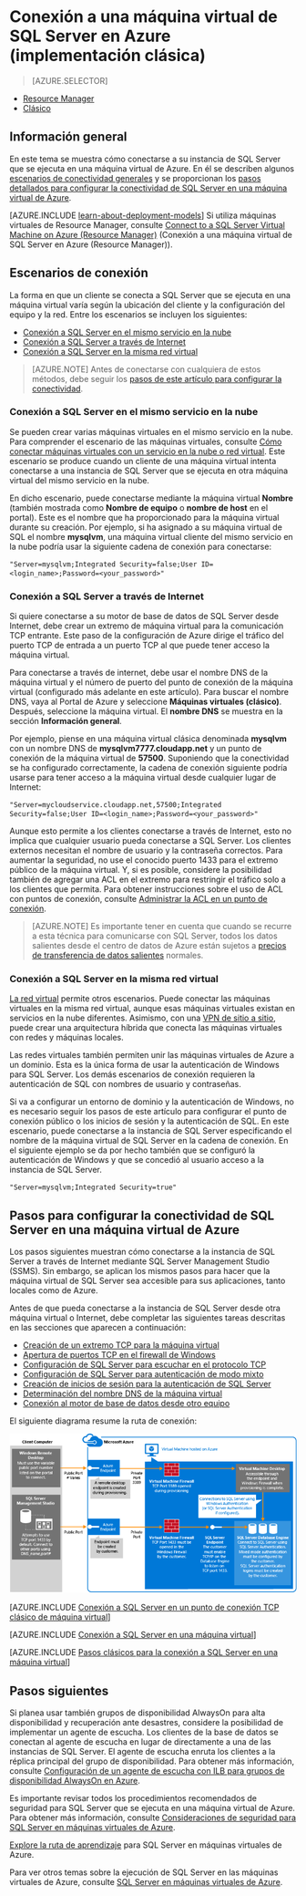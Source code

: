 <properties
	pageTitle="Conexión a una máquina virtual de SQL Server (clásica) | Microsoft Azure"
	description="Obtenga información sobre cómo conectarse a SQL Server en ejecución en una máquina virtual en Azure. En este tema se usa el modelo de implementación clásica. Los escenarios varían según la configuración de red y la ubicación del cliente."
	services="virtual-machines-windows"
	documentationCenter="na"
	authors="rothja"
	manager="jhubbard"
	tags="azure-service-management"/>
<tags
	ms.service="virtual-machines-windows"
	ms.devlang="na"
	ms.topic="article"
	ms.tgt_pltfrm="vm-windows-sql-server"
	ms.workload="infrastructure-services"
	ms.date="09/22/2016"
	ms.author="jroth" />

# Conexión a una máquina virtual de SQL Server en Azure (implementación clásica)

> [AZURE.SELECTOR]
- [Resource Manager](virtual-machines-windows-sql-connect.md)
- [Clásico](virtual-machines-windows-classic-sql-connect.md)

## Información general

En este tema se muestra cómo conectarse a su instancia de SQL Server que se ejecuta en una máquina virtual de Azure. En él se describen algunos [escenarios de conectividad generales](#connection-scenarios) y se proporcionan los [pasos detallados para configurar la conectividad de SQL Server en una máquina virtual de Azure](#steps-for-configuring-sql-server-connectivity-in-an-azure-vm).

[AZURE.INCLUDE [learn-about-deployment-models](../../includes/learn-about-deployment-models-classic-include.md)] Si utiliza máquinas virtuales de Resource Manager, consulte [Connect to a SQL Server Virtual Machine on Azure (Resource Manager)](virtual-machines-windows-sql-connect.md) (Conexión a una máquina virtual de SQL Server en Azure (Resource Manager)).

## Escenarios de conexión

La forma en que un cliente se conecta a SQL Server que se ejecuta en una máquina virtual varía según la ubicación del cliente y la configuración del equipo y la red. Entre los escenarios se incluyen los siguientes:

- [Conexión a SQL Server en el mismo servicio en la nube](#connect-to-sql-server-in-the-same-cloud-service)
- [Conexión a SQL Server a través de Internet](#connect-to-sql-server-over-the-internet)
- [Conexión a SQL Server en la misma red virtual](#connect-to-sql-server-in-the-same-virtual-network)

>[AZURE.NOTE] Antes de conectarse con cualquiera de estos métodos, debe seguir los [pasos de este artículo para configurar la conectividad](#steps-for-configuring-sql-server-connectivity-in-an-azure-vm).

### Conexión a SQL Server en el mismo servicio en la nube

Se pueden crear varias máquinas virtuales en el mismo servicio en la nube. Para comprender el escenario de las máquinas virtuales, consulte [Cómo conectar máquinas virtuales con un servicio en la nube o red virtual](virtual-machines-windows-classic-connect-vms.md#connect-vms-in-a-standalone-cloud-service). Este escenario se produce cuando un cliente de una máquina virtual intenta conectarse a una instancia de SQL Server que se ejecuta en otra máquina virtual del mismo servicio en la nube.

En dicho escenario, puede conectarse mediante la máquina virtual **Nombre** (también mostrada como **Nombre de equipo** o **nombre de host** en el portal). Este es el nombre que ha proporcionado para la máquina virtual durante su creación. Por ejemplo, si ha asignado a su máquina virtual de SQL el nombre **mysqlvm**, una máquina virtual cliente del mismo servicio en la nube podría usar la siguiente cadena de conexión para conectarse:

	"Server=mysqlvm;Integrated Security=false;User ID=<login_name>;Password=<your_password>"

### Conexión a SQL Server a través de Internet

Si quiere conectarse a su motor de base de datos de SQL Server desde Internet, debe crear un extremo de máquina virtual para la comunicación TCP entrante. Este paso de la configuración de Azure dirige el tráfico del puerto TCP de entrada a un puerto TCP al que puede tener acceso la máquina virtual.

Para conectarse a través de internet, debe usar el nombre DNS de la máquina virtual y el número de puerto del punto de conexión de la máquina virtual (configurado más adelante en este artículo). Para buscar el nombre DNS, vaya al Portal de Azure y seleccione **Máquinas virtuales (clásico)**. Después, seleccione la máquina virtual. El **nombre DNS** se muestra en la sección **Información general**.

Por ejemplo, piense en una máquina virtual clásica denominada **mysqlvm** con un nombre DNS de **mysqlvm7777.cloudapp.net** y un punto de conexión de la máquina virtual de **57500**. Suponiendo que la conectividad se ha configurado correctamente, la cadena de conexión siguiente podría usarse para tener acceso a la máquina virtual desde cualquier lugar de Internet:

	"Server=mycloudservice.cloudapp.net,57500;Integrated Security=false;User ID=<login_name>;Password=<your_password>"

Aunque esto permite a los clientes conectarse a través de Internet, esto no implica que cualquier usuario pueda conectarse a SQL Server. Los clientes externos necesitan el nombre de usuario y la contraseña correctos. Para aumentar la seguridad, no use el conocido puerto 1433 para el extremo público de la máquina virtual. Y, si es posible, considere la posibilidad también de agregar una ACL en el extremo para restringir el tráfico solo a los clientes que permita. Para obtener instrucciones sobre el uso de ACL con puntos de conexión, consulte [Administrar la ACL en un punto de conexión](virtual-machines-windows-classic-setup-endpoints.md#manage-the-acl-on-an-endpoint).

>[AZURE.NOTE] Es importante tener en cuenta que cuando se recurre a esta técnica para comunicarse con SQL Server, todos los datos salientes desde el centro de datos de Azure están sujetos a [precios de transferencia de datos salientes](https://azure.microsoft.com/pricing/details/data-transfers/) normales.

### Conexión a SQL Server en la misma red virtual

[La red virtual](../virtual-network/virtual-networks-overview.md) permite otros escenarios. Puede conectar las máquinas virtuales en la misma red virtual, aunque esas máquinas virtuales existan en servicios en la nube diferentes. Asimismo, con una [VPN de sitio a sitio](../vpn-gateway/vpn-gateway-site-to-site-create.md), puede crear una arquitectura híbrida que conecta las máquinas virtuales con redes y máquinas locales.

Las redes virtuales también permiten unir las máquinas virtuales de Azure a un dominio. Esta es la única forma de usar la autenticación de Windows para SQL Server. Los demás escenarios de conexión requieren la autenticación de SQL con nombres de usuario y contraseñas.

Si va a configurar un entorno de dominio y la autenticación de Windows, no es necesario seguir los pasos de este artículo para configurar el punto de conexión público o los inicios de sesión y la autenticación de SQL. En este escenario, puede conectarse a la instancia de SQL Server especificando el nombre de la máquina virtual de SQL Server en la cadena de conexión. En el siguiente ejemplo se da por hecho también que se configuró la autenticación de Windows y que se concedió al usuario acceso a la instancia de SQL Server.

	"Server=mysqlvm;Integrated Security=true"

## Pasos para configurar la conectividad de SQL Server en una máquina virtual de Azure

Los pasos siguientes muestran cómo conectarse a la instancia de SQL Server a través de Internet mediante SQL Server Management Studio (SSMS). Sin embargo, se aplican los mismos pasos para hacer que la máquina virtual de SQL Server sea accesible para sus aplicaciones, tanto locales como de Azure.

Antes de que pueda conectarse a la instancia de SQL Server desde otra máquina virtual o Internet, debe completar las siguientes tareas descritas en las secciones que aparecen a continuación:

- [Creación de un extremo TCP para la máquina virtual](#create-a-tcp-endpoint-for-the-virtual-machine)
- [Apertura de puertos TCP en el firewall de Windows](#open-tcp-ports-in-the-windows-firewall-for-the-default-instance-of-the-database-engine)
- [Configuración de SQL Server para escuchar en el protocolo TCP](#configure-sql-server-to-listen-on-the-tcp-protocol)
- [Configuración de SQL Server para autenticación de modo mixto](#configure-sql-server-for-mixed-mode-authentication)
- [Creación de inicios de sesión para la autenticación de SQL Server](#create-sql-server-authentication-logins)
- [Determinación del nombre DNS de la máquina virtual](#determine-the-dns-name-of-the-virtual-machine)
- [Conexión al motor de base de datos desde otro equipo](#connect-to-the-database-engine-from-another-computer)

El siguiente diagrama resume la ruta de conexión:

![Conexión a una máquina virtual de SQL Server](../../includes/media/virtual-machines-sql-server-connection-steps/SQLServerinVMConnectionMap.png)

[AZURE.INCLUDE [Conexión a SQL Server en un punto de conexión TCP clásico de máquina virtual](../../includes/virtual-machines-sql-server-connection-steps-classic-tcp-endpoint.md)]

[AZURE.INCLUDE [Conexión a SQL Server en una máquina virtual](../../includes/virtual-machines-sql-server-connection-steps.md)]

[AZURE.INCLUDE [Pasos clásicos para la conexión a SQL Server en una máquina virtual](../../includes/virtual-machines-sql-server-connection-steps-classic.md)]

## Pasos siguientes

Si planea usar también grupos de disponibilidad AlwaysOn para alta disponibilidad y recuperación ante desastres, considere la posibilidad de implementar un agente de escucha. Los clientes de la base de datos se conectan al agente de escucha en lugar de directamente a una de las instancias de SQL Server. El agente de escucha enruta los clientes a la réplica principal del grupo de disponibilidad. Para obtener más información, consulte [Configuración de un agente de escucha con ILB para grupos de disponibilidad AlwaysOn en Azure](virtual-machines-windows-classic-ps-sql-int-listener.md).

Es importante revisar todos los procedimientos recomendados de seguridad para SQL Server que se ejecuta en una máquina virtual de Azure. Para obtener más información, consulte [Consideraciones de seguridad para SQL Server en máquinas virtuales de Azure](virtual-machines-windows-sql-security.md).

[Explore la ruta de aprendizaje](https://azure.microsoft.com/documentation/learning-paths/sql-azure-vm/) para SQL Server en máquinas virtuales de Azure.

Para ver otros temas sobre la ejecución de SQL Server en las máquinas virtuales de Azure, consulte [SQL Server en máquinas virtuales de Azure](virtual-machines-windows-sql-server-iaas-overview.md).

<!---HONumber=AcomDC_0928_2016-->